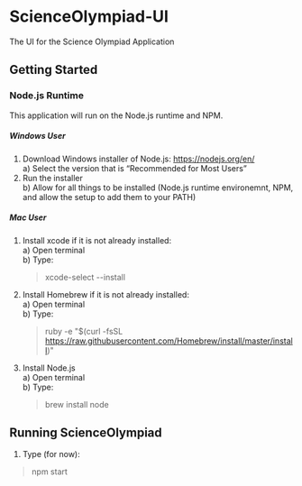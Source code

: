 # ScienceOlympiad-UI

The UI for the Science Olympiad Application


## Getting Started

### Node.js Runtime
This application will run on the Node.js runtime and NPM.

##### Windows User
1) Download Windows installer of Node.js: https://nodejs.org/en/ <br />
    a) Select the version that is “Recommended for Most Users” <br />
2) Run the installer <br />
    b) Allow for all things to be installed (Node.js runtime environemnt, NPM, and allow the setup to add them to your PATH)

##### Mac User
1) Install xcode if it is not already installed: <br />
    a) Open terminal <br />
    b) Type: <br />
    > xcode-select --install
2) Install Homebrew if it is not already installed: <br />
    a) Open terminal <br />
    b) Type: <br />
    > ruby -e "$(curl -fsSL 
    https://raw.githubusercontent.com/Homebrew/install/master/install)"
3) Install Node.js <br />
    a) Open terminal <br />
    b) Type: <br />
    > brew install node

## Running ScienceOlympiad
1) Type (for now): 
> npm start 